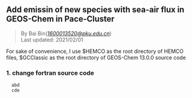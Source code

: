 ## Add emissin of new species with sea-air flux in GEOS-Chem in Pace-Cluster
> By Bai Bin(*1600013520@pku.edu.cn*)\
> Last updated: 2021/02/01

For sake of convenience, 
I use $HEMCO as the root directory of HEMCO files,
$GCClassic as the root directory of GEOS-Chem 13.0.0 source code
### 1. change fortran source code
```
  abd
  cde
```
